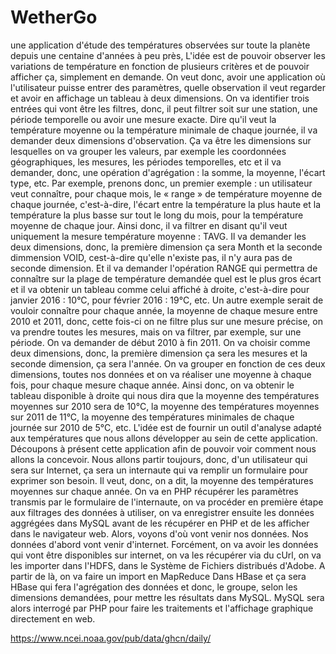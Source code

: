 # WetherGo
une application d'étude des températures observées sur toute la planète depuis une centaine d'années à peu près,
L'idée est de pouvoir observer les variations de température en fonction de plusieurs critères et de pouvoir afficher ça,
simplement en demande. On veut donc, avoir une application où l'utilisateur puisse entrer des paramètres, 
quelle observation il veut regarder et avoir en affichage un tableau à deux dimensions.
On va identifier trois entrées qui vont être les filtres, donc, il peut filtrer soit sur une station, 
une période temporelle ou avoir une mesure exacte. Dire qu'il veut la température moyenne ou la température minimale de chaque journée, 
il va demander deux dimensions d'observation. Ça va être les dimensions sur lesquelles on va grouper les valeurs, par exemple les coordonnées géographiques,
les mesures, les périodes temporelles, etc et il va demander, donc, une opération d'agrégation : la somme, la moyenne, l'écart type, etc. Par exemple, prenons donc,
un premier exemple : un utilisateur veut connaître, pour chaque mois, le « range » de température moyenne de chaque journée, c'est-à-dire, 
l'écart entre la température la plus haute et la température la plus basse sur tout le long du mois, pour la température moyenne de chaque jour.
Ainsi donc, il va filtrer en disant qu'il veut uniquement la mesure température moyenne : TAVG. Il va demander les deux dimensions,
donc, la première dimension ça sera Month et la seconde dimmension VOID, cest-à-dire qu'elle n'existe pas, il n'y aura pas de seconde dimension.
 Et il va demander l'opération RANGE qui permettra de connaître sur la plage de température demandée 
 quel est le plus gros écart et il va obtenir un tableau comme celui affiché à droite, c'est-à-dire pour janvier 2016 : 10°C, pour février 2016 : 19°C, etc.
 Un autre exemple serait de vouloir connaître pour chaque année, la moyenne de chaque mesure entre 2010 et 2011, donc, cette fois-ci on ne filtre plus sur une mesure précise,
 on va prendre toutes les mesures, mais on va filtrer, par exemple, sur une période. On va demander de début 2010 à fin 2011. On va choisir comme deux dimensions,
 donc, la première dimension ça sera les mesures et la seconde dimension, ça sera l'année. On va grouper en fonction de ces deux dimensions,
 toutes nos données et on va réaliser une moyenne à chaque fois, pour chaque mesure chaque année. Ainsi donc,
 on va obtenir le tableau disponible à droite qui nous dira que la moyenne des températures moyennes sur 2010 sera de 10°C,
 la moyenne des températures moyennes sur 2011 de 11°C, la moyenne des températures minimales de chaque journée sur 2010 de 5°C, etc.
 L'idée est de fournir un outil d'analyse adapté aux températures que nous allons développer au sein de cette application. 
 Découpons à présent cette application afin de pouvoir voir comment nous allons la concevoir. Nous allons partir toujours,
 donc, d'un utilisateur qui sera sur Internet, ça sera un internaute qui va remplir un formulaire pour exprimer son besoin. Il veut, 
 donc, on a dit, la moyenne des températures moyennes sur chaque année. 
 On va en PHP récupérer les paramètres transmis par le formulaire de l'internaute, on va procéder en première étape aux filtrages des données à utiliser, 
 on va enregistrer ensuite les données aggrégées dans MySQL avant de les récupérer en PHP et de les afficher dans le navigateur web.
 Alors, voyons d'où vont venir nos données. Nos données d'abord vont venir d'internet. Forcément, on va avoir les données qui vont être disponibles sur internet,
 on va les récupérer via du cUrl, on va les importer dans l'HDFS, dans le Système de Fichiers distribués d'Adobe.
 A partir de là, on va faire un import en MapReduce Dans HBase et ça sera HBase qui fera l'agrégation des données et donc, le groupe, selon les dimensions demandées,
 pour mettre les résultats dans MySQL. MySQL sera alors interrogé par PHP pour faire les traitements et l'affichage graphique directement en web.

https://www.ncei.noaa.gov/pub/data/ghcn/daily/  

